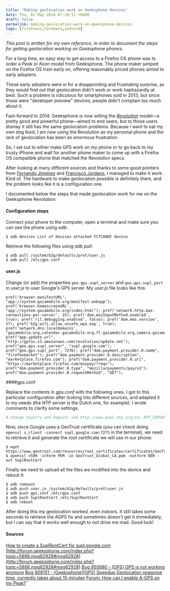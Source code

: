 ```yaml
---
title: 'Making geolocation work on Geeksphone devices'
date: Thu, 01 May 2014 07:28:11 +0000
draft: false
permalink: making-geolocation-work-on-geeksphone-devices
tags: [firefoxos,hardware,android]
---
```


_This post is written for my own reference, in order to document the steps for getting geolocation working on Geeksphone phones._

For a long time, an easy way to get access to a Firefox OS phone was to order a _Peak_ or _Keon_ model from Geeksphone. The phone maker jumped on the Firefox OS train early on, offering reasonably priced phones aimed to early adopters.

These early adopters were in for a disappointing and frustrating surprise, as they would find out that geolocation didn't work or work haphazardly at best. Such a problem is ridiculous for smartphones sold in 2013, but since those were "developer preview" devices, people didn't complain too much about it.

Fast-forward to 2014. Geeksphone is now selling the [_Revolution_](http://www.geeksphone.com/#the-phone) model—a pretty good and powerful phone—aimed to end users, but to those users dismay it still has the same geolocation problems. Because I want to eat my own dog food, I am now using the Revolution as my personal phone and the lack of geolocation has been an enormous frustration.

So, I set out to either make GPS work on my phone or to go back to my trusty iPhone and wait for another phone maker to come up with a Firefox OS compatible phone that matched the Revolution specs.

After looking at many different sources and thanks to some good pointers from [Fernando Jiménez](http://twitter.com/f_jimenez) and [Francisco Jordano](http://twitter.com/mepartoconmigo), I managed to make it work. Kind of. The hardware to make geolocation possible is definitely there, and the problem looks like it is a configuration one.

I documented below the steps that made geolocation work for me on the Geeksphone Revolution:

#### Configuration steps

Connect your phone to the computer, open a terminal and make sure you can see the phone using _adb_:

```
$ adb devices List of devices attached FC7C80DF device
```
Retrieve the following files using _adb pull_:

```
$ adb pull /system/b2g/defaults/pref/user.js 
$ adb pull /etc/gps.conf
```

#### user.js

Change (or add) the properties `geo.gps.supl_server` and `geo.gps.supl_port` in _user.js_ to user Google's GPS server. My _user.js_ file looks like this:

```
pref('browser.manifestURL', "app://system.gaiamobile.org/manifest.webapp"); pref('browser.homescreenURL', "app://system.gaiamobile.org/index.html"); pref('network.http.max-connections-per-server', 15); pref('dom.mozInputMethod.enabled', true); pref('ril.debugging.enabled', false); pref('dom.mms.version', 17); pref('b2g.wifi.allow_unsafe_wpa_eap', true); pref('network.dns.localDomains', "gaiamobile.org,calendar.gaiamobile.org,fl.gaiamobile.org,camera.gaiamobile.org,communications.gaiamobile.org,gallery.gaiamobile.org,keyboard.gaiamobile.org,video.gaiamobile.org,homescreen.gaiamobile.org,wallpaper.gaiamobile.org,music.gaiamobile.org,bluetooth.gaiamobile.org,ringtones.gaiamobile.org,sms.gaiamobile.org,wappush.gaiamobile.org,email.gaiamobile.org,setringtone.gaiamobile.org,browser.gaiamobile.org,system.gaiamobile.org,clock.gaiamobile.org,settings.gaiamobile.org,pdfjs.gaiamobile.org,costcontrol.gaiamobile.org,marketplace.firefox.com.gaiamobile.org"); pref("app.update.url", "http://gpfos.s3.amazonaws.com/revolution/update.xml"); pref("geo.gps.supl_server", "supl.google.com"); pref("geo.gps.supl_port", 7276); pref("dom.payment.provider.0.name", "firefoxmarket"); pref("dom.payment.provider.0.description", "marketplace.firefox.com"); pref("dom.payment.provider.0.uri", "https://marketplace.firefox.com/mozpay/?req="); pref("dom.payment.provider.0.type", "mozilla/payments/pay/v1"); pref("dom.payment.provider.0.requestMethod", "GET");
```

####gps.conf

Replace the contents in _gps.conf_ with the following ones. I got to this particular configuration after looking into different sources, and adapted it to my needs (the NTP server is the Dutch one, for example). I wrote comments to clarify some settings.

```bash
# Change Country and Region! see http://www.pool.ntp.org/en/ NTP_SERVER=nl.pool.ntp.org NTP_SERVER=0.nl.pool.ntp.org NTP_SERVER=1.nl.pool.ntp.org NTP_SERVER=2.nl.pool.ntp.org NTP_SERVER=3.nl.pool.ntp.org NTP_SERVER=europe.pool.ntp.org NTP_SERVER=0.europe.pool.ntp.org NTP_SERVER=1.europe.pool.ntp.org NTP_SERVER=2.europe.pool.ntp.org NTP_SERVER=3.europe.pool.ntp.org AGPS=http://xtra1.gpsonextra.net/xtra.bin XTRA_SERVER_1=http://xtra1.gpsonextra.net/xtra.bin XTRA_SERVER_2=http://xtra2.gpsonextra.net/xtra.bin XTRA_SERVER_3=http://xtra3.gpsonextra.net/xtra.bin DEFAULT_AGPS_ENABLE=TRUE DEFAULT_USER_PLANE=TRUE DEFAULT_SSL_ENABLE=FALSE REPORT_POSITION_USE_SUPL_REFLOC=1 QOS_ACCURACY=50 QOS_TIME_OUT_STANDALONE=80 QOS_TIME_OUT_AGPS=95 QosHorizontalThreshold=1000 QosVerticalThreshold=500 AssistMethodType=1 AgpsUse=1 AgpsMtConf=0 AgpsMtResponseType=1 AgpsServerType=1 AgpsServerIp=3232235555 # Intermediate position report, 1=enable, 0=disable INTERMEDIATE_POS=1 # Accuracy threshold for intermediate positions # less accurate positions are ignored, 0 for passing all positions ACCURACY_THRES=3000 C2K_HOST=c2k.pde.com C2K_PORT=1234 ### AGPS server settings for Google ### SUPL_HOST=supl.google.com SUPL_PORT=7276 SUPL_SECURE_PORT=7278 SUPL_NO_SECURE_PORT=3425 SUPL_TLS_HOST=FQDN SUPL_TLS_CERT=/etc/SuplRootCert # Carrier tags used universally in GPS configs CURRENT_CARRIER=common # Indoor Positioning Settings # 0: QUIPC disabled, 1: QUIPC enabled, 2: forced QUIPC only QUIPC_ENABLED=1 #Use WiFi 1=”On”, 0=”Off” ENABLE_WIPER=1
```

Now, since Google uses a GeoTrust certificate (you can check doing `openssl s_client -connect supl.google.com:7275` in the terminal), we need to retrieve it and generate the root certificate we will use in our phone:

```
$ wget https://www.geotrust.com/resources/root_certificates/certificates/GeoTrust_Global_CA.pem
$ openssl x509 -inform PEM -in GeoTrust_Global_CA.pem -outform DER -out SuplRootCert
```

Finally we need to upload all the files we modified into the device and reboot it:

```
$ adb remount
$ adb push user.js /system/b2g/defaults/pref/user.js
$ adb push gps.conf /etc/gps.conf
$ adb push SuplRootCert /etc/SuplRootCert
$ adb reboot
```

After doing this my geolocation worked, even indoors. It still takes some seconds to retrieve the AGPS fix and sometimes doesn't get it immediately, but I can say that it works well enough to not drive me mad. Good luck!

#### Sources

[How to create a SuplRootCert for supl.google.com](http://blog.cryptomilk.org/2012/07/24/how-to-create-a-suplrootcert-for-supl-google-com/)
[http://forum.geeksphone.com/index.php?topic=5886.msg62928#msg62928](http://forum.geeksphone.com/index.php?topic=5886.msg62928#msg62928)
[Bug 955880 - [GPS] GPS is not working anymore](https://bugzilla.mozilla.org/show_bug.cgi?id=955880) 
[Bug 908151 - [Geeksphone][GPS] Speedup Geolocation response time, currently takes about 10 minutes](https://bugzilla.mozilla.org/show_bug.cgi?id=908151) 
[Forum: How can I enable A-GPS on my Peak?](http://forum.geeksphone.com/index.php?topic=5410.0)``